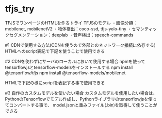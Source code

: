 # tfjs_try
TFJSでワンページのHTMLを作るトライ
TFJSのモデル
・画像分類：mobilenet, mobilenetV2
・物体検出：coco-ssd, tfjs-yolo-tiny
・セマンティックセグメンテーション：deeplab
・音声検出：speech-commands


#1 CDNで使用する方法(CDNを使うので外部とのネットワーク接続に依存する)
HTMLへのscript表記で下記を使うことで使用できる
<script src="https://cdn.jsdelivr.net/npm/@tensorflow/tfjs/dist/tf.min.js"></script>
<script src="https://cdn.jsdelivr.net/npm/@tensorflow-models/mobilenet@1.0.0"></script>


#2 CDNを使わずにサーバのローカルにおいて使用する場合
npmを使ってtensorflowjsとtensorflow-modelsをインストールする
npm install @tensorflow/tfjs
npm install @tensorflow-models/mobilenet

HTMLで下記の様にscriptを表記する事で使用できる
<!--<script src="https://cdn.jsdelivr.net/npm/@tensorflow/tfjs/dist/tf.min.js"></script>-->
<script src="./static/js/@tensorflow/tfjs/dist/tf.min.js"></script>
<!--<script src="https://cdn.jsdelivr.net/npm/@tensorflow-models/mobilenet@1.0.0"></script>-->
<script src="./static/model/@tensorflow-models/mobilenet/dist/mobilenet.min.js"></script>
  
#3 自作のカスタムモデルを使いたい場合
カスタムモデルを使用したい場合は、PythonのTensorflowでモデル作成し、Pythonライブラリのtensorflowjsを使ってコンバートする事で、
model.jsonと重みファイル(.bin)を取得して使うことができる

